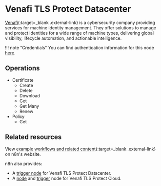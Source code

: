 # Venafi TLS Protect Datacenter

[Venafi](https://www.venafi.com/){:target=_blank .external-link} is a cybersecurity company providing services for machine identity management. They offer solutions to manage and protect identities for a wide range of machine types, delivering global visibility, lifecycle automation, and actionable intelligence.

!!! note "Credentials"
    You can find authentication information for this node [here](/integrations/builtin/credentials/venafiTlsProtectDatacenter/).

## Operations

* Certificate
	* Create
	* Delete
	* Download
	* Get
	* Get Many
	* Renew
* Policy
	* Get

## Related resources

View [example workflows and related content](https://n8n.io/integrations/venafi-tls-protect-datacenter/){:target=_blank .external-link} on n8n's website.

n8n also provides:

* A [trigger node](/integrations/builtin/trigger-nodes/n8n-nodes-base.venafitlsprotectdatacentertrigger/) for Venafi TLS Protect Datacenter.
* A [node](/integrations/builtin/app-nodes/n8n-nodes-base.venafiTlsProtectCloud/) and [trigger](/integrations/builtin/trigger-nodes/n8n-nodes-base.venafitlsprotectcloudtrigger/) node for Venafi TLS Protect Cloud.
